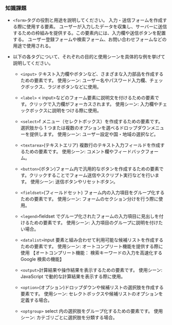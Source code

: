 ### 知識課題

- `<form>`タグの役割と用途を説明してください。
  入力・送信フォームを作成する際に使用する要素。
  ユーザーが入力したデータを収集し、サーバーに送信するための枠組みを提供する。この要素内には、入力欄や送信ボタンを配置する。
  ユーザー登録フォームや検索フォーム、お問い合わせフォームなどの用途で使用される。

- 以下の各タグについて、それぞれの目的と使用シーンを具体的な例を挙げて説明してください。

  - `<input>`
    テキスト入力欄やボタンなど、さまざまな入力部品を作成するための要素です。
    使用シーン: ユーザー名やパスワード入力欄、チェックボックス、ラジオボタンなどに使用。

  - `<label>`
    < input>などのフォーム要素に説明文を付けるための要素です。クリックで入力欄がフォーカスされます。
    使用シーン: 入力欄やチェックボックスに説明をつける際に使用。

  - `<select>`f メニュー（セレクトボックス）を作成するための要素です。選択肢から 1 つまたは複数のオプションを選べるドロップダウンメニューを提供します。
    使用シーン: ユーザー設定や国・地域の選択など。

  - `<textarea>`(テキストエリア)
    複数行のテキスト入力フィールドを作成するための要素です。
    使用シーン: コメント欄やフィードバックフォーム。

  - `<button>`(ボタン)フォーム内で汎用的なボタンを作成するための要素です。クリックすることでフォーム送信やスクリプト実行などを行います。
    使用シーン: 送信ボタンやリセットボタン。

  - `<fieldset>`(フィールドセット)
    フォーム内の入力項目をグループ化するための要素です。
    使用シーン: フォームのセクション分けを行う際に使用。

  - `<legend>`fieldset でグループ化されたフォームの入力項目に見出しを付けるための要素です。
    使用シーン: 入力項目のグループに説明を付けたい場合。

  - `<datalist>`input 要素と組み合わせて利用可能な候補リストを作成するための要素です。
    使用シーン: オートコンプリート機能を提供する際に使用
    【オートコンプリート機能： 検索キーワードの入力を高速化する Google 検索の機能】

  - `<output>`計算結果や操作結果を表示するための要素です。
    使用シーン: JavaScript で動的な計算結果を表示する際に使用。

  - `<option>`(オプション)ドロップダウンや候補リストの選択肢を作成する要素です。
    使用シーン: セレクトボックスや候補リストのオプションを定義する場合。

  - `<optgroup>`
    select 内の選択肢をグループ化するための要素です。
    使用シーン: カテゴリごとに選択肢を分類する場合。
